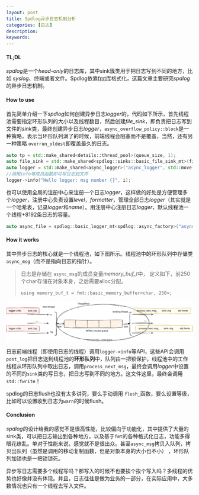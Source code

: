 ```yaml
---
layout: post
title: Spdlog异步日志机制分析
categories: [日志]
description: 
keywords: 
---
```


#### TL;DL

*spdlog*是一个*head-only*的日志库，其中sink簇类用于把日志写到不同的地方，比如 *syslog*、终端或者文件。Spdlog依靠[fmt](https://github.com/fmtlib/fmt)库格式化，这篇文章主要研究*spdlog*的异步日志机制。

#### How to use 

首先简单介绍一下*spdlog*如何创建异步日志*logger*的，代码如下所示，首先线程池需要指定环形队列的大小以及线程数目，然后创建*file_sink*，即负责把日志写到文件的*sink*类，最终创建异步日志*logger*，`async_overflow_policy::block`是一种策略，表示当环形队列满了的时候，前端线程会阻塞而不是覆盖，当然，还有另一种策略 `overrun_oldest`即覆盖最久的日志。

```c++
auto tp = std::make_shared<details::thread_pool>(queue_size, 1);
auto file_sink = std::make_shared<spdlog::sinks::basic_file_sink_mt>(filename, true);
auto logger = std::make_shared<async_logger>("async_logger", std::move(file_sink), std::move(tp), async_overflow_policy::block);
//调用info等成员函数即可写日志到文件
logger->info("Hello logger: msg number {}", i);
```

也可以使用全局的注册中心来注册一个日志*logger*，这样做的好处是方便管理多个*logger*，注册中心负责设置*level*，*formatter*，管理全部日志*logger*（其实就是一个哈希表，记录*logger*和*name*）。用注册中心注册日志*logger*，默认线程池一个线程+8192条日志的容量。

```c++
auto async_file = spdlog::basic_logger_mt<spdlog::async_factory>("async_file_logger", "logs/async_log.txt");
```

#### How it works

其中异步日志的核心就是一个线程池，如下图所示。线程池中的环形队列中存储类 `async_msg`（而不是指向日志的指针）。

> 日志是存储在 `async_msg`的成员变量*memory_buf_t*中， 定义如下，前250个char存储在对象本身，之后需要alloc分配。
>
> ```
> using memory_buf_t = fmt::basic_memory_buffer<char, 250>; 
> ```

![spdlog.drawio](\images\log\spdlog.drawio.svg)



日志前端线程（即使用日志的线程）调用`logger->info`等API，这些API会调用`post_log`把日志送到线程池的**环形队列**中，队列由一把锁保护，线程池中的工作线程从环形队列中取出日志，调用`process_next_msg`，最终会调用*logger*中设置的不同的`sink`类的写日志，把日志写到不同的地方。这文件这里，最终会调用 `std::fwrite`！

spdlog的日志flush也没有太多讲究，要么手动调用 `flush_`函数，要么设置等级，比如可以设置收到日志为`warn`的时候flush。

#### Conclusion

*spdlog*的设计给我的感觉不是很高性能，比较偏向于功能化，其中提供了大量的sink类，可以把日志输出到各种地方，以及基于`fmt`的各种格式化日志，功能多得眼花缭乱。单对于性能来说，感觉就不是很出众。甚至`async_msg`拷贝入队列，拷贝出队列（虽然是调用的移动复制函数，但是对象本身的大小也不小） ，环形队列加锁也是一把锁锁死。

异步写日志需要多个线程写吗？那写入的时候不也要挨个挨个写入吗？多线程的优势也好像并没有体现。并且，日志往往是做为业务的一部分，在实际应用中，大多数情况也只有一个线程去写入文件。
